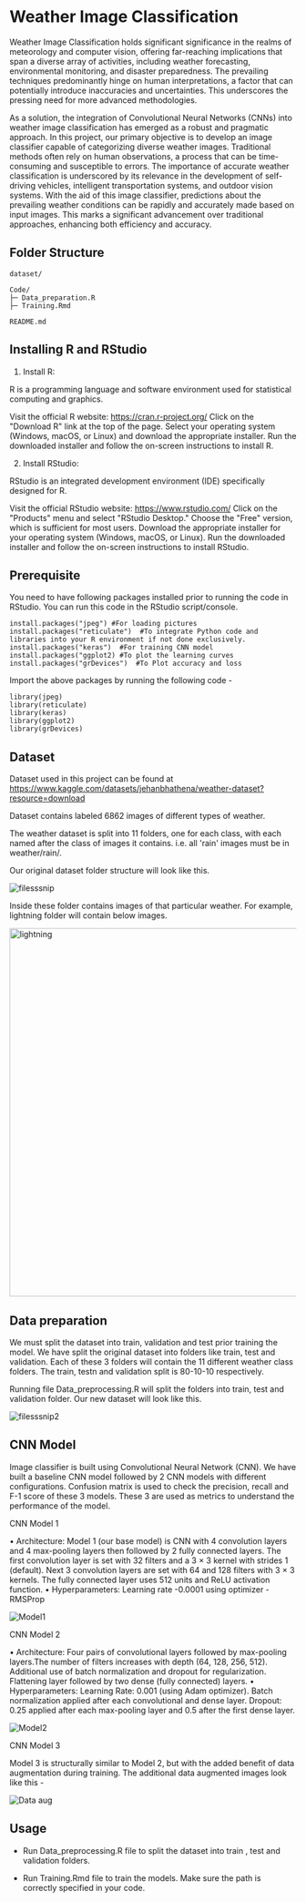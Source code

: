 # Weather Image Classification

Weather Image Classification holds significant significance in the realms of meteorology and computer vision, offering far-reaching implications that span a diverse array of activities, including weather forecasting, environmental monitoring, and disaster preparedness. The prevailing techniques predominantly hinge on human interpretations, a factor that can potentially introduce inaccuracies and uncertainties. This underscores the pressing need for more advanced methodologies.

As a solution, the integration of Convolutional Neural Networks (CNNs) into weather image classification has emerged as a robust and pragmatic approach. In this project, our primary objective is to develop an image classifier capable of categorizing diverse weather images. Traditional methods often rely on human observations, a process that can be time-consuming and susceptible to errors. The importance of accurate weather classification is underscored by its relevance in the development of self-driving vehicles, intelligent transportation systems, and outdoor vision systems. With the aid of this image classifier, predictions about the prevailing weather conditions can be rapidly and accurately made based on input images. This marks a significant advancement over traditional approaches, enhancing both efficiency and accuracy.

## Folder Structure
```
dataset/

Code/
├─ Data_preparation.R
├─ Training.Rmd

README.md

```
## Installing R and RStudio

1. Install R:

R is a programming language and software environment used for statistical computing and graphics.

  Visit the official R website: https://cran.r-project.org/
  Click on the "Download R" link at the top of the page.
  Select your operating system (Windows, macOS, or Linux) and download the appropriate installer.
  Run the downloaded installer and follow the on-screen instructions to install R.

2. Install RStudio:

RStudio is an integrated development environment (IDE) specifically designed for R.

  Visit the official RStudio website: https://www.rstudio.com/
  Click on the "Products" menu and select "RStudio Desktop."
  Choose the "Free" version, which is sufficient for most users.
  Download the appropriate installer for your operating system (Windows, macOS, or Linux).
  Run the downloaded installer and follow the on-screen instructions to install RStudio.

## Prerequisite

You need to have following packages installed prior to running the code in RStudio. You can run this code in the RStudio script/console. 
```
install.packages("jpeg") #For loading pictures
install.packages("reticulate")  #To integrate Python code and libraries into your R environment if not done exclusively.
install.packages("keras")  #For training CNN model
install.packages("ggplot2) #To plot the learning curves
install.packages("grDevices")  #To Plot accuracy and loss

```
Import the above packages by running the following code - 
```
library(jpeg)
library(reticulate)
library(keras)
library(ggplot2)
library(grDevices)
```

## Dataset

Dataset used in this project can be found at https://www.kaggle.com/datasets/jehanbhathena/weather-dataset?resource=download

Dataset contains labeled 6862 images of different types of weather.

The weather dataset is split into 11 folders, one for each class, with each named after the class of images it contains. i.e. all 'rain' images must be in weather/rain/.

Our original dataset folder structure will look like this.

![filesssnip](https://github.com/ACM40960/project-sarveshsn/assets/93898181/58f280d9-026f-4d17-af6d-12efcb32e78e)

Inside these folder contains images of that particular weather. For example, lightning folder will contain below images.

<img width="647" alt="lightning" src="https://github.com/ACM40960/project-Neha-0994/assets/118282077/eff60ef3-6d39-437d-b140-42eedd3ff49c">


## Data preparation

We must split the dataset into train, validation and test prior training the model. We have split the original dataset into folders like train, test and validation. Each of these 3 folders will contain the 11 different weather class folders. The train, testn and validation split is 80-10-10 respectively. 

Running file Data_preprocessing.R will split the folders into train, test and validation folder. Our new dataset will look like this.

![filesssnip2](https://github.com/ACM40960/project-sarveshsn/assets/93898181/cf0f2425-6036-485f-90eb-3a2c2aa67edd)


## CNN Model

Image classifier is built using Convolutional Neural Network (CNN). We have built a baseline CNN model followed by 2 CNN models with different configurations. Confusion matrix is used to check the precision, recall and F-1 score of these 3 models. These 3 are used as metrics to understand the performance of the model.

CNN Model 1

•	Architecture: Model 1 (our base model) is CNN with 4 convolution layers and 4 max-pooling layers then followed by 2 fully connected layers. The first convolution layer is set with 32 filters and a 3 × 3 kernel with strides 1 (default). Next 3 convolution layers are set with 64 and 128 filters with 3 × 3 kernels. The fully connected layer uses 512 units and ReLU activation function.
•	Hyperparameters: Learning rate -0.0001 using optimizer - RMSProp

![Model1](https://github.com/ACM40960/project-sarveshsn/assets/93898181/d0cdb497-7e19-44fe-b9f5-3cba198e6e3e)

CNN Model 2

•	Architecture: Four pairs of convolutional layers followed by max-pooling layers.The number of filters increases with depth (64, 128, 256, 512). Additional use of batch normalization and dropout for regularization. Flattening layer followed by two dense (fully connected) layers.
•	Hyperparameters: Learning Rate: 0.001 (using Adam optimizer).	Batch normalization applied after each convolutional and dense layer. Dropout: 0.25 applied after each max-pooling layer and 0.5 after the first dense layer.

![Model2](https://github.com/ACM40960/project-sarveshsn/assets/93898181/c843c5b1-88d1-4648-a2f9-866fa65545cb)

CNN Model 3 

Model 3 is structurally similar to Model 2, but with the added benefit of data augmentation during training.
The additional data augmented images look like this - 

![Data aug](https://github.com/ACM40960/project-sarveshsn/assets/93898181/a22537cd-c2a9-4e49-9f9a-c62d487289d9)




## Usage

* Run Data_preprocessing.R file to split the dataset into train , test and validation folders.

* Run Training.Rmd file to train the models. Make sure the path is correctly specified in your code.





